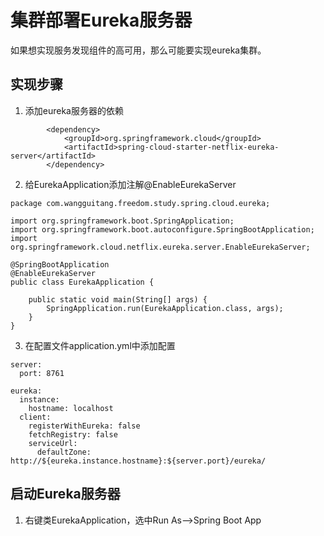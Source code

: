 # 集群部署Eureka服务器
如果想实现服务发现组件的高可用，那么可能要实现eureka集群。

## 实现步骤
1. 添加eureka服务器的依赖

```
		<dependency>
			<groupId>org.springframework.cloud</groupId>
			<artifactId>spring-cloud-starter-netflix-eureka-server</artifactId>
		</dependency>
```

2. 给EurekaApplication添加注解@EnableEurekaServer

```
package com.wangguitang.freedom.study.spring.cloud.eureka;

import org.springframework.boot.SpringApplication;
import org.springframework.boot.autoconfigure.SpringBootApplication;
import org.springframework.cloud.netflix.eureka.server.EnableEurekaServer;

@SpringBootApplication
@EnableEurekaServer
public class EurekaApplication {

	public static void main(String[] args) {
		SpringApplication.run(EurekaApplication.class, args);
	}
}
```

3. 在配置文件application.yml中添加配置

```
server:
  port: 8761

eureka:
  instance:
    hostname: localhost
  client:
    registerWithEureka: false
    fetchRegistry: false
    serviceUrl:
      defaultZone: http://${eureka.instance.hostname}:${server.port}/eureka/
```

## 启动Eureka服务器
1. 右键类EurekaApplication，选中Run As-->Spring Boot App

